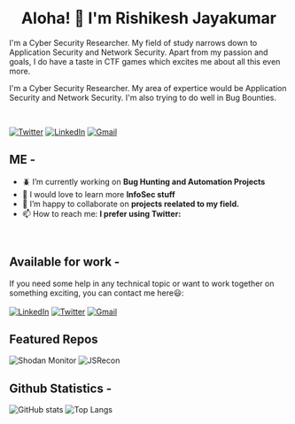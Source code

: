<br>
<br>
<h1 align="center">Aloha! 👋 I'm Rishikesh Jayakumar </h1>

<p aligh="left">I'm a Cyber Security Researcher. My field of study narrows down to Application Security and Network Security. Apart from my passion and goals, I do have a taste in CTF games which excites me about all this even more.</p>

<p aligh="left">I'm a Cyber Security Researcher. My area of expertice would be Application Security and Network Security. I'm also trying to do well in Bug Bounties.</p>

<br>

[![Twitter](https://img.shields.io/static/v1?style=for-the-badge&logo=twitter&label=Twitter&message=R1SH1KE5H&color=blue)](https://twitter.com/r1sh1ke5h)
[![LinkedIn](https://img.shields.io/static/v1?style=for-the-badge&logo=linkedin&label=LinkedIn&message=Rishikesh-J&color=blue)](https://www.linkedin.com/in/rishikesh-j/)
[![Gmail](https://img.shields.io/static/v1?style=for-the-badge&logo=gmail&label=Gmail&message=rishikeshmits@gmail.com&color=red)](mailto:rishikeshmits@gmail.com)


## ME -

- 🪲 I’m currently working on **Bug Hunting and Automation Projects**
- 📜 I would love to learn more **InfoSec stuff**
- 👐 I’m happy to collaborate on **projects reelated to my field.**
- 📫 How to reach me: **I prefer using Twitter: <a href='https://twitter.com/r1sh1ke5h'></a>**

<br>

## Available for work -
If you need some help in any technical topic or want to work together on something exciting, you can contact me here😃:
<br>
<br>
[![LinkedIn](https://img.shields.io/static/v1?style=for-the-badge&logo=linkedin&label=LinkedIn&message=Rishikesh-J&color=blue)](https://www.linkedin.com/in/rishikesh-j/)
[![Twitter](https://img.shields.io/static/v1?style=for-the-badge&logo=twitter&label=Twitter&message=R1SH1KE5H&color=blue)](https://twitter.com/r1sh1ke5h)
[![Gmail](https://img.shields.io/static/v1?style=for-the-badge&logo=gmail&label=Gmail&message=rishikeshmits@gmail.com&color=red)](mailto:rishikeshmits@gmail.com)

## Featured Repos

![Shodan Monitor](https://github-readme-stats.vercel.app/api/pin/?username=rishikesh-j&repo=Shodan-Monitor&theme=vue-dark)
![JSRecon](https://github-readme-stats.vercel.app/api/pin/?username=rishikesh-j&repo=JSRecon&theme=vue-dark)


## Github Statistics -

![GitHub stats](https://github-readme-stats.vercel.app/api?username=rishikesh-j&show_icons=true&theme=vue-dark&count_private=true)
![Top Langs](https://github-readme-stats.vercel.app/api/top-langs/?username=rishikesh-j&count_private=true&theme=vue-dark&layout=compact)

<!--
**rishikesh-j/rishikesh-j** is a ✨ _special_ ✨ repository because its `README.md` (this file) appears on your GitHub profile.

Here are some ideas to get you started:

- 🔭 I’m currently working on ...
- 🌱 I’m currently learning ...
- 👯 I’m looking to collaborate on ...
- 🤔 I’m looking for help with ...
- 💬 Ask me about ...
- 📫 How to reach me: ...
- 😄 Pronouns: ...
- ⚡ Fun fact: ...
-->
